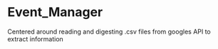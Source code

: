 # Event_Manager
Centered around reading and digesting .csv files from googles API to extract information
